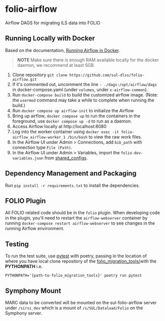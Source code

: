 # folio-airflow
Airflow DAGS for migrating ILS data into FOLIO

## Running Locally with Docker
Based on the documentation, [Running Airflow in Docker](https://airflow.apache.org/docs/apache-airflow/stable/start/docker.html).

> **NOTE** Make sure there is enough RAM available locally for the
> docker daemon, we recommend at least 5GB.

1. Clone repository `git clone https://github.com/sul-dlss/folio-airflow.git`
1. If it's commented out, uncomment the line `- ./dags:/opt/airflow/dags` in docker-compose.yaml (under `volumes`, under `x-airflow-common`).
1. Run `docker-compose build` to build the customized airflow image. (Note: the `usermod` command may take a while to complete when running the build.)
1. Run `docker compose up airflow-init` to initialize the Airflow
1. Bring up airflow, `docker compose up` to run the containers in the
   foreground, use `docker compose up -d` to run as a daemon.
1. Access Airflow locally at http://localhost:8080
1. Log into the worker container using `docker exec -it folio-airflow_airflow-worker_1 /bin/bash` to view the raw work files.
1. In the Airflow UI under Admin > Connections, add `bib_path` with connection type `File (Path)`.
1. In the Airflow UI under Admin > Variables, import the `folio-dev-variables.json` from [shared_configs](https://github.com/sul-dlss/shared_configs).

## Dependency Management and Packaging
Run `pip install -r requirements.txt` to install the dependencies.

## FOLIO Plugin
All FOLIO related code should be in the `folio` plugin. When developing
code in the plugin, you'll need to restart the `airflow-webserver` container
by running `docker-compose restart airflow-webserver` to see changes in
the running Airflow environment.

## Testing
To run the test suite, use [pytest](https://docs.pytest.org/) with poetry, passing in the location of where you have local clone repository of the
[folio_migration_tools/](https://github.com/foLIO-FSE/folio_migration_tools/)with the **PYTHONPATH** i.e.

`PYTHONPATH='{path-to-folio_migration_tools}' poetry run pytest`

## Symphony Mount
MARC data to be converted will be mounted on the sul-folio-airflow server under `/sirsi_dev` which is a mount of `/s/SUL/Dataload/Folio` on the Symphony server.
